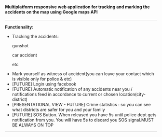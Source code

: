 <h4>Multiplatform responsive web application for tracking and marking the accidents on the map using Google maps API </h4>
<hr>
<b>Functionality:</b>
<ul>
  <li>Tracking the accidents:
   <p>gunshot</p>
   <p>car accident</p>
   <p>etc</p>
   <p></p>
   <p></p>
</blockquote></li>
  <li>Mark yourself as witness of accident(you can leave your contact which is visible only for police & etc)</li>
  <li>[FUTURE] Login using facebook</li>
  <li>[FUTURE] Automatic notification of any accidents near you / notifications feed in accordance to current or chosen location(city-district)</li>
  <li>[PRESENTATIONAL VIEW - FUTURE] Crime statistics : so you can see what districts are safer for you and your family </li>
  <li>[FUTURE] SOS Button. When released you have 5s until police dept gets notification from you. You will have 5s to discard you SOS signal.MUST BE ALWAYS ON TOP</li>
</ul>  
<hr>
